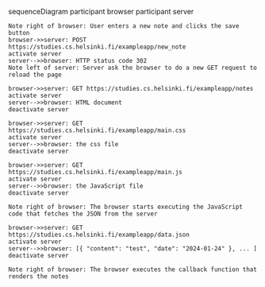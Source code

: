 sequenceDiagram
    participant browser
    participant server

    Note right of browser: User enters a new note and clicks the save button
    browser->>server: POST https://studies.cs.helsinki.fi/exampleapp/new_note
    activate server
    server-->>browser: HTTP status code 302
    Note left of server: Server ask the browser to do a new GET request to reload the page

    browser->>server: GET https://studies.cs.helsinki.fi/exampleapp/notes
    activate server
    server-->>browser: HTML document
    deactivate server

    browser->>server: GET https://studies.cs.helsinki.fi/exampleapp/main.css
    activate server
    server-->>browser: the css file
    deactivate server

    browser->>server: GET https://studies.cs.helsinki.fi/exampleapp/main.js
    activate server
    server-->>browser: the JavaScript file
    deactivate server

    Note right of browser: The browser starts executing the JavaScript code that fetches the JSON from the server

    browser->>server: GET https://studies.cs.helsinki.fi/exampleapp/data.json
    activate server
    server-->>browser: [{ "content": "test", "date": "2024-01-24" }, ... ]
    deactivate server

    Note right of browser: The browser executes the callback function that renders the notes
